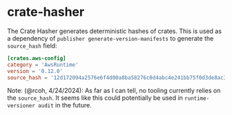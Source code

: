 # crate-hasher
The Crate Hasher generates deterministic hashes of crates. This is used as a dependency of `publisher generate-version-manifests` to generate the `source_hash` field:

```toml
[crates.aws-config]
category = 'AwsRuntime'
version = '0.12.0'
source_hash = '12d172094a2576e6f4d00a8ba58276c0d4abc4e241bb75f0d3de8ac3412e8e47'
```

Note: (@rcoh, 4/24/2024): As far as I can tell, no tooling currently relies on the `source_hash`. It seems like this could potentially be used in `runtime-versioner audit` in the future.
